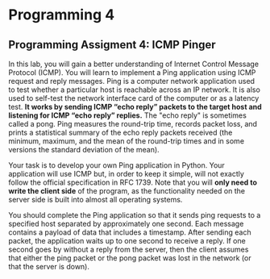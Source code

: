 # Programming 4

## Programming Assigment 4: ICMP Pinger

In this lab, you will gain a better understanding of Internet Control Message Protocol (ICMP). You will learn to implement a Ping application using ICMP request and reply messages. Ping is a computer network application used to test whether a particular host is reachable across an IP network. It is also used to self-test the network interface card of the computer or as a latency test. **It works by sending ICMP “echo reply” packets to the target host and listening for ICMP “echo reply” replies.** The "echo reply" is sometimes called a pong. Ping measures the round-trip time, records packet loss, and prints a statistical summary of the echo reply packets received (the minimum, maximum, and the mean of the round-trip times and in some versions the standard deviation of the mean).

Your task is to develop your own Ping application in Python. Your application will use ICMP but, in order to keep it simple, will not exactly follow the official specification in RFC 1739. Note that you will **only need to write the client side** of the program, as the functionality needed on the server side is built into almost all operating systems.

You should complete the Ping application so that it sends ping requests to a specified host separated by approximately one second. Each message contains a payload of data that includes a timestamp. After sending each packet, the application waits up to one second to receive a reply. If one second goes by without a reply from the server, then the client assumes that either the ping packet or the pong packet was lost in the network (or that the server is down). 
